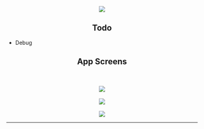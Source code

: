 
<p align="center">
<img src="https://raw.githubusercontent.com/chriswebb09/Musicly/master/Assets/example.gif">
</p>

<h2 align="center">Todo</h2>

* Debug

<h2 align="center">App Screens</h2>

<p align="center">
<br><br>
<img src="https://raw.githubusercontent.com/chriswebb09/Musicly/master/Assets/start.png">
<br><br>
<img src="https://raw.githubusercontent.com/chriswebb09/Musicly/master/Assets/search.png">
<br><br>
<img src="https://raw.githubusercontent.com/chriswebb09/Musicly/master/Assets/progressplay.png">
</p>

___
